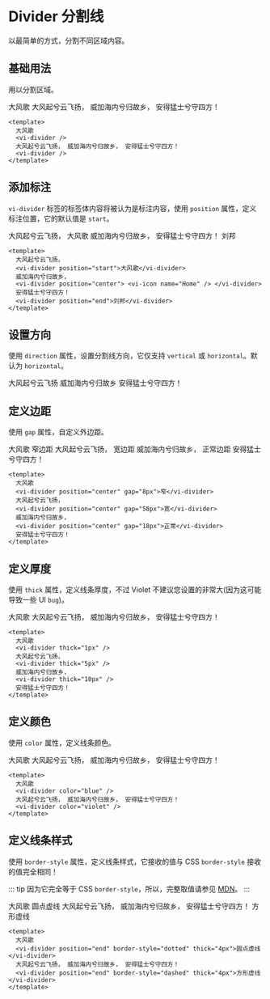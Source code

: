 # Divider 分割线

以最简单的方式，分割不同区域内容。

## 基础用法

用以分割区域。

<div class="examples">
  大风歌
  <vi-divider /> 
  大风起兮云飞扬， 威加海内兮归故乡， 安得猛士兮守四方！ 
  <vi-divider />
</div>

```vue
<template>
  大风歌
  <vi-divider /> 
  大风起兮云飞扬， 威加海内兮归故乡， 安得猛士兮守四方！ 
  <vi-divider />
</template>
```

## 添加标注

`vi-divider` 标签的标签体内容将被认为是标注内容，使用 `position` 属性，定义标注位置，它的默认值是 `start`。

<div class="examples">
  大风起兮云飞扬，
  <vi-divider position="start">大风歌</vi-divider>
  威加海内兮归故乡，
  <vi-divider position="center"> <vi-icon name="Home" /> </vi-divider>
  安得猛士兮守四方！
  <vi-divider position="end">刘邦</vi-divider>
</div>

```vue
<template>
  大风起兮云飞扬，
  <vi-divider position="start">大风歌</vi-divider>
  威加海内兮归故乡，
  <vi-divider position="center"> <vi-icon name="Home" /> </vi-divider>
  安得猛士兮守四方！
  <vi-divider position="end">刘邦</vi-divider>
</template>
```

## 设置方向

使用 `direction` 属性，设置分割线方向，它仅支持 `vertical` 或 `horizontal`。默认为 `horizontal`。

<div class="examples">
  大风起兮云飞扬
  <vi-divider position="center" direction="vertical" />
  威加海内兮归故乡
  <vi-divider position="center" direction="vertical" />
  安得猛士兮守四方！
</div>

## 定义边距

使用 `gap` 属性，自定义外边距。

<div class="examples">
  大风歌
  <vi-divider position="center" gap="8px">窄边距</vi-divider>
  大风起兮云飞扬，
  <vi-divider position="center" gap="58px">宽边距</vi-divider>
  威加海内兮归故乡，
  <vi-divider position="center" gap="18px">正常边距</vi-divider>
  安得猛士兮守四方！
</div>

```vue
<template>
  大风歌
  <vi-divider position="center" gap="8px">窄</vi-divider>
  大风起兮云飞扬，
  <vi-divider position="center" gap="58px">宽</vi-divider>
  威加海内兮归故乡，
  <vi-divider position="center" gap="18px">正常</vi-divider>
  安得猛士兮守四方！
</template>
```

## 定义厚度

使用 `thick` 属性，定义线条厚度，不过 Violet 不建议您设置的非常大(因为这可能导致一些 UI `bug`)。

<div class="examples">
  大风歌
  <vi-divider thick="1px" />
  大风起兮云飞扬，
  <vi-divider thick="5px" />
  威加海内兮归故乡，
  <vi-divider thick="10px" />
  安得猛士兮守四方！
</div>

```vue
<template>
  大风歌
  <vi-divider thick="1px" />
  大风起兮云飞扬，
  <vi-divider thick="5px" />
  威加海内兮归故乡，
  <vi-divider thick="10px" />
  安得猛士兮守四方！
</template>
```

## 定义颜色

使用 `color` 属性，定义线条颜色。

<div class="examples">
  大风歌
  <vi-divider color="blue" />
  大风起兮云飞扬， 威加海内兮归故乡， 安得猛士兮守四方！
  <vi-divider color="violet" />
</div>

```vue
<template>
  大风歌
  <vi-divider color="blue" />
  大风起兮云飞扬， 威加海内兮归故乡， 安得猛士兮守四方！
  <vi-divider color="violet" />
</template>
```

## 定义线条样式

使用 `border-style` 属性，定义线条样式，它接收的值与 CSS `border-style` 接收的值完全相同！

::: tip
因为它完全等于 CSS `border-style`，所以，完整取值请参见 [MDN](https://developer.mozilla.org/zh-CN/docs/Web/CSS/border-style)。
:::

<div class="examples">
  大风歌
  <vi-divider position="end" border-style="dotted" thick="4px">圆点虚线</vi-divider>
  大风起兮云飞扬， 威加海内兮归故乡， 安得猛士兮守四方！
  <vi-divider position="end" border-style="dashed" thick="4px">方形虚线</vi-divider>
</div>

```vue
<template>
  大风歌
  <vi-divider position="end" border-style="dotted" thick="4px">圆点虚线</vi-divider>
  大风起兮云飞扬， 威加海内兮归故乡， 安得猛士兮守四方！
  <vi-divider position="end" border-style="dashed" thick="4px">方形虚线</vi-divider>
</template>
```
